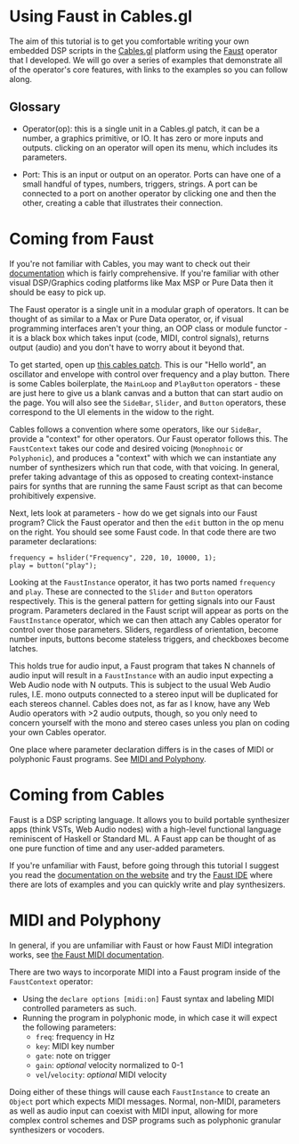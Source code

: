 # Using Faust in Cables.gl

The aim of this tutorial is to get you comfortable writing your own embedded DSP scripts in the [Cables.gl](https://www.cables.gl) platform using the [Faust](https://faust.grame.fr) operator that I developed. We will go over a series of examples that demonstrate all of the operator's core features, with links to the examples so you can follow along. 

## Glossary

- Operator(op): this is a single unit in a Cables.gl patch, it can be a number, a graphics primitive, or IO. It has zero or more inputs and outputs. clicking on an operator will open its menu, which includes its parameters.

- Port: This is an input or output on an operator. Ports can have one of a small handful of types, numbers, triggers, strings. A port can be connected to a port on another operator by clicking one and then the other, creating a cable that illustrates their connection.


# Coming from Faust
If you're not familiar with Cables, you may want to check out their [documentation](https://www.cables.gl/docs/docs) which is fairly comprehensive.
If you're familiar with other visual DSP/Graphics coding platforms like Max MSP or Pure Data then it should be easy to pick up.

The Faust operator is a single unit in a modular graph of operators. It can be thought of as similar to a Max or Pure Data operator, or, if visual programming interfaces aren't your thing, an OOP class or module functor - it is a black box which takes input (code, MIDI, control signals), returns output (audio) and you don't have to worry about it beyond that.

To get started, open up [this cables patch](https://cables.gl/edit/KB1y0m). This is our "Hello world", an oscillator and envelope with control over frequency and a play button. There is some Cables boilerplate, the `MainLoop` and `PlayButton` operators - these are just here to give us a blank canvas and a button that can start audio on the page. You will also see the `SideBar`, `Slider`, and `Button` operators, these correspond to the UI elements in the widow to the right. 

Cables follows a convention where some operators, like our `SideBar`, provide a "context" for other operators. Our Faust operator follows this. The `FaustContext` takes our code and desired voicing (`Monophnoic` or `Polyphonic`), and produces a "context" with which we can instantiate any number of synthesizers which run that code, with that voicing. In general, prefer taking advantage of this as opposed to creating context-instance pairs for synths that are running the same Faust script as that can become prohibitively expensive.

Next, lets look at parameters - how do we get signals into our Faust program? Click the Faust operator and then the `edit` button in the op menu on the right. You should see some Faust code. In that code there are two parameter declarations: 

```dsp
frequency = hslider("Frequency", 220, 10, 10000, 1);
play = button("play");
```

Looking at the `FaustInstance` operator, it has two ports named `frequency` and `play`. These are connected to the `Slider` and `Button` operators respectively. This is the general pattern for getting signals into our Faust program. Parameters declared in the Faust script will appear as ports on the `FaustInstance` operator, which we can then attach any Cables operator for control over those parameters. Sliders, regardless of orientation, become number inputs, buttons become stateless triggers, and checkboxes become latches.

This holds true for audio input, a Faust program that takes N channels of audio input will result in a `FaustInstance` with an audio input expecting a Web Audio node with N outputs. This is subject to the usual Web Audio rules, I.E. mono outputs connected to a stereo input will be duplicated for each stereos channel. Cables does not, as far as I know, have any Web Audio operators with >2 audio outputs, though, so you only need to concern yourself with the mono and stereo cases unless you plan on coding your own Cables operator.

One place where parameter declaration differs is in the cases of MIDI or polyphonic Faust programs. See [MIDI and Polyphony](#midi-and-polyphony).

# Coming from Cables 
Faust is a DSP scripting language. It allows you to build portable synthesizer apps (think VSTs, Web Audio nodes) with a high-level functional language reminiscent of Haskell or Standard ML. A Faust app can be thought of as one pure function of time and any user-added parameters.

If you're unfamiliar with Faust, before going through this tutorial I suggest you read the [documentation on the website](https://faust.grame.fr/) and try the [Faust IDE](https://faustide.grame.fr/) where there are lots of examples and you can quickly write and play synthesizers.

# MIDI and Polyphony

In general, if you are unfamiliar with Faust or how Faust MIDI integration works, see [the Faust MIDI documentation](https://faustdoc.grame.fr/manual/midi/).

There are two ways to incorporate MIDI into a Faust program inside of the `FaustContext` operator:

- Using the `declare options [midi:on]` Faust syntax and labeling MIDI controlled parameters as such. 
- Running the program in polyphonic mode, in which case it will expect the following parameters: 
  - `freq`: frequency in Hz 
  - `key`: MIDI key number
  - `gate`: note on trigger 
  - `gain`: *optional* velocity normalized to 0-1 
  - `vel`/`velocity`: *optional* MIDI velocity 

Doing either of these things will cause each `FaustInstance` to create an `Object` port which expects MIDI messages.
Normal, non-MIDI, parameters as well as audio input can coexist with MIDI input, allowing for more complex control schemes and DSP programs such as polyphonic granular synthesizers or vocoders. 

